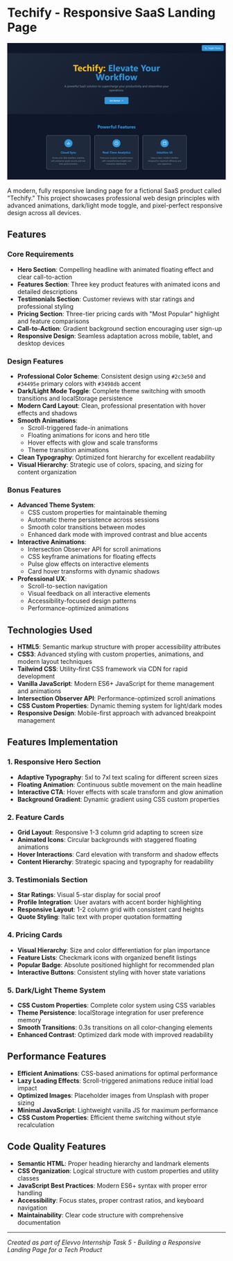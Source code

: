 # Techify - Responsive SaaS Landing Page

![alt text](image.png)

A modern, fully responsive landing page for a fictional SaaS product called "Techify." This project showcases professional web design principles with advanced animations, dark/light mode toggle, and pixel-perfect responsive design across all devices.

## Features

### Core Requirements
- **Hero Section**: Compelling headline with animated floating effect and clear call-to-action
- **Features Section**: Three key product features with animated icons and detailed descriptions
- **Testimonials Section**: Customer reviews with star ratings and professional styling
- **Pricing Section**: Three-tier pricing cards with "Most Popular" highlight and feature comparisons
- **Call-to-Action**: Gradient background section encouraging user sign-up
- **Responsive Design**: Seamless adaptation across mobile, tablet, and desktop devices

### Design Features
- **Professional Color Scheme**: Consistent design using `#2c3e50` and `#34495e` primary colors with `#3498db` accent
- **Dark/Light Mode Toggle**: Complete theme switching with smooth transitions and localStorage persistence
- **Modern Card Layout**: Clean, professional presentation with hover effects and shadows
- **Smooth Animations**: 
  - Scroll-triggered fade-in animations
  - Floating animations for icons and hero title
  - Hover effects with glow and scale transforms
  - Theme transition animations
- **Clean Typography**: Optimized font hierarchy for excellent readability
- **Visual Hierarchy**: Strategic use of colors, spacing, and sizing for content organization

### Bonus Features
- **Advanced Theme System**: 
  - CSS custom properties for maintainable theming
  - Automatic theme persistence across sessions
  - Smooth color transitions between modes
  - Enhanced dark mode with improved contrast and blue accents
- **Interactive Animations**:
  - Intersection Observer API for scroll animations
  - CSS keyframe animations for floating effects
  - Pulse glow effects on interactive elements
  - Card hover transforms with dynamic shadows
- **Professional UX**:
  - Scroll-to-section navigation
  - Visual feedback on all interactive elements
  - Accessibility-focused design patterns
  - Performance-optimized animations

## Technologies Used

- **HTML5**: Semantic markup structure with proper accessibility attributes
- **CSS3**: Advanced styling with custom properties, animations, and modern layout techniques
- **Tailwind CSS**: Utility-first CSS framework via CDN for rapid development
- **Vanilla JavaScript**: Modern ES6+ JavaScript for theme management and animations
- **Intersection Observer API**: Performance-optimized scroll animations
- **CSS Custom Properties**: Dynamic theming system for light/dark modes
- **Responsive Design**: Mobile-first approach with advanced breakpoint management


## Features Implementation

### 1. Responsive Hero Section
- **Adaptive Typography**: 5xl to 7xl text scaling for different screen sizes
- **Floating Animation**: Continuous subtle movement on the main headline
- **Interactive CTA**: Hover effects with scale transform and glow animation
- **Background Gradient**: Dynamic gradient using CSS custom properties

### 2. Feature Cards
- **Grid Layout**: Responsive 1-3 column grid adapting to screen size
- **Animated Icons**: Circular backgrounds with staggered floating animations
- **Hover Interactions**: Card elevation with transform and shadow effects
- **Content Hierarchy**: Strategic spacing and typography for readability

### 3. Testimonials Section
- **Star Ratings**: Visual 5-star display for social proof
- **Profile Integration**: User avatars with accent border highlighting
- **Responsive Layout**: 1-2 column grid with consistent card heights
- **Quote Styling**: Italic text with proper quotation formatting

### 4. Pricing Cards
- **Visual Hierarchy**: Size and color differentiation for plan importance
- **Feature Lists**: Checkmark icons with organized benefit listings
- **Popular Badge**: Absolute positioned highlight for recommended plan
- **Interactive Buttons**: Consistent styling with hover state variations

### 5. Dark/Light Theme System
- **CSS Custom Properties**: Complete color system using CSS variables
- **Theme Persistence**: localStorage integration for user preference memory
- **Smooth Transitions**: 0.3s transitions on all color-changing elements
- **Enhanced Contrast**: Optimized dark mode with improved readability

## Performance Features

- **Efficient Animations**: CSS-based animations for optimal performance
- **Lazy Loading Effects**: Scroll-triggered animations reduce initial load impact
- **Optimized Images**: Placeholder images from Unsplash with proper sizing
- **Minimal JavaScript**: Lightweight vanilla JS for maximum performance
- **CSS Custom Properties**: Efficient theme switching without style recalculation


## Code Quality Features

- **Semantic HTML**: Proper heading hierarchy and landmark elements
- **CSS Organization**: Logical structure with custom properties and utility classes
- **JavaScript Best Practices**: Modern ES6+ syntax with proper error handling
- **Accessibility**: Focus states, proper contrast ratios, and keyboard navigation
- **Maintainability**: Clear code structure with comprehensive documentation

---

*Created as part of Elevvo Internship Task 5 - Building a Responsive Landing Page for a Tech Product*
